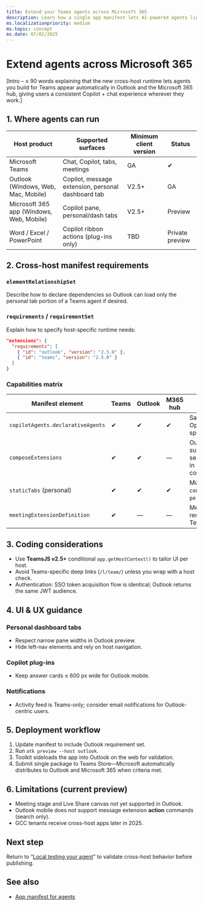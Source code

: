 ```yaml
---
title: Extend your Teams agents across Microsoft 365  
description: Learn how a single app manifest lets AI-powered agents light up in Outlook, Microsoft 365 app, and other hosts while reusing the same code base.  
ms.localizationpriority: medium  
ms.topic: concept  
ms.date: 07/02/2025  
---
```

# Extend agents across Microsoft 365  

[Intro – ≤ 90 words explaining that the new cross-host runtime lets agents you build for Teams appear automatically in Outlook and the Microsoft 365 hub, giving users a consistent Copilot + chat experience wherever they work.]

## 1. Where agents can run  

| Host product | Supported surfaces | Minimum client version | Status |  
|--------------|-------------------|------------------------|--------|  
| Microsoft Teams | Chat, Copilot, tabs, meetings | GA | ✔ |  
| Outlook (Windows, Web, Mac, Mobile) | Copilot, message extension, personal dashboard tab | V2.5+ | GA |  
| Microsoft 365 app (Windows, Web, Mobile) | Copilot pane, personal/dash tabs | V2.5+ | Preview |  
| Word / Excel / PowerPoint | Copilot ribbon actions (plug-ins only) | TBD | Private preview |

## 2. Cross-host manifest requirements  

### `elementRelationshipSet`  

Describe how to declare dependencies so Outlook can load only the personal tab portion of a Teams agent if desired.

### `requirements` / `requirementSet`  

Explain how to specify host-specific runtime needs:  

```json
"extensions": {
  "requirements": [
    { "id": "outlook", "version": "2.5.0" },
    { "id": "teams", "version": "2.5.0" }
  ]
}
```

### Capabilities matrix  

| Manifest element | Teams | Outlook | M365 hub | Notes |  
|------------------|-------|---------|----------|-------|  
| `copilotAgents.declarativeAgents` | ✔ | ✔ | ✔ | Same OpenAPI spec reused. |  
| `composeExtensions` | ✔ | ✔ | — | Outlook supports search/action in mail compose. |  
| `staticTabs` (personal) | ✔ | ✔ | ✔ | Must set `context` to `personalTab`. |  
| `meetingExtensionDefinition` | ✔ | — | — | Meetings remain Teams-only. |

## 3. Coding considerations  

- Use **TeamsJS v2.5+** conditional `app.getHostContext()` to tailor UI per host.  
- Avoid Teams-specific deep links (`/l/team/`) unless you wrap with a host check.  
- Authentication: SSO token acquisition flow is identical; Outlook returns the same JWT audience.  

## 4. UI & UX guidance  

### Personal dashboard tabs  

- Respect narrow pane widths in Outlook preview.  
- Hide left-nav elements and rely on host navigation.  

### Copilot plug-ins  

- Keep answer cards ≤ 600 px wide for Outlook mobile.  

### Notifications  

- Activity feed is Teams-only; consider email notifications for Outlook-centric users.  

## 5. Deployment workflow  

1. Update manifest to include Outlook requirement set.  
2. Run `atk preview --host outlook`.  
3. Toolkit sideloads the app into Outlook on the web for validation.  
4. Submit single package to Teams Store—Microsoft automatically distributes to Outlook and Microsoft 365 when criteria met.

## 6. Limitations (current preview)  

- Meeting stage and Live Share canvas not yet supported in Outlook.  
- Outlook mobile does not support message extension **action** commands (search only).  
- GCC tenants receive cross-host apps later in 2025.

## Next step  

Return to “[Local testing your agent](../test/local-testing-your-agent.md)” to validate cross-host behavior before publishing.

## See also  

- [App manifest for agents](../build/app-manifest-for-agents.md)
